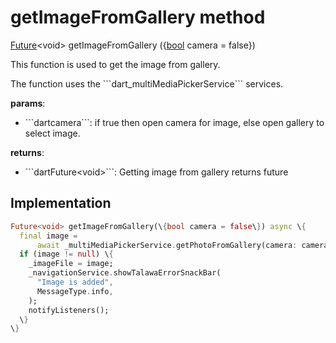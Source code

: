 


# getImageFromGallery method








[Future](https://api.flutter.dev/flutter/dart-async/Future-class.html)&lt;void> getImageFromGallery
(\{[bool](https://api.flutter.dev/flutter/dart-core/bool-class.html) camera = false\})





<p>This function is used to get the image from gallery.</p>
<p>The function uses the ```dart_multiMediaPickerService``` services.</p>
<p><strong>params</strong>:</p>
<ul>
<li>```dartcamera```: if true then open camera for image, else open gallery to select image.</li>
</ul>
<p><strong>returns</strong>:</p>
<ul>
<li>```dartFuture&lt;void&gt;```: Getting image from gallery returns future</li>
</ul>



## Implementation

```dart
Future<void> getImageFromGallery(\{bool camera = false\}) async \{
  final image =
      await _multiMediaPickerService.getPhotoFromGallery(camera: camera);
  if (image != null) \{
    _imageFile = image;
    _navigationService.showTalawaErrorSnackBar(
      "Image is added",
      MessageType.info,
    );
    notifyListeners();
  \}
\}
```







